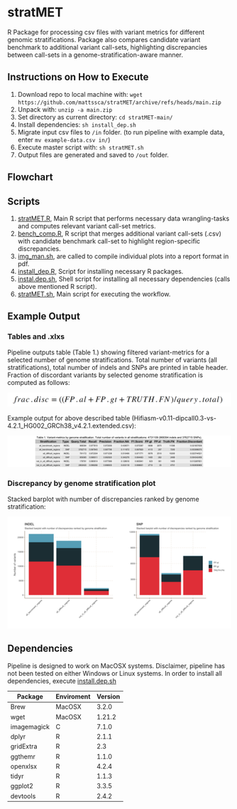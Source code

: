# stratMET
R Package for processing csv files with variant metrics for different genomic stratifications. Package also compares candidate variant benchmark to additional variant call-sets, highlighting discrepancies between call-sets in a genome-stratification-aware manner.

## Instructions on How to Execute
1. Download repo to local machine with: `wget https://github.com/mattssca/stratMET/archive/refs/heads/main.zip`
2. Unpack with: `unzip -a main.zip`
3. Set directory as current directory: `cd stratMET-main/`
4. Install dependencies: `sh install_dep.sh`
5. Migrate input csv files to `/in` folder. (to run pipeline with example data, enter `mv example-data.csv in/`)
6. Execute master script with: `sh stratMET.sh` 
7. Output files are generated and saved to `/out` folder.

## Flowchart

## Scripts
1. [stratMET.R](https://github.com/mattssca/stratMET/blob/main/scripts/stratMET.R]), Main R script that performs necessary data wrangling-tasks and computes relevant variant call-set metrics. 
2. [bench_comp.R](https://github.com/mattssca/stratMET/blob/main/scripts/bench_comp.R]), R script that merges additional variant call-sets (.csv) with candidate benchmark call-set to highlight region-specific discrepancies.
3. [img_man.sh](https://github.com/mattssca/stratMET/blob/main/scripts/img_man.sh), are called to compile individual plots into a report format in pdf.
4. [install_dep.R](https://github.com/mattssca/stratMET/blob/main/scripts/install_dep.R]), Script for installing necessary R packages.
5. [instal.dep.sh](https://github.com/mattssca/stratMET/blob/main/install.dep.sh]), Shell script for installing all necessary dependencies (calls above mentioned R script).
6. [stratMET.sh](https://github.com/mattssca/stratMET/blob/main/stratMET.sh]), Main script for executing the workflow.

## Example Output
### Tables and .xlxs
Pipeline outputs table (Table 1.) showing filtered variant-metrics for a selected number of genome stratifications. Total number of variants (all stratifications), total number of indels and SNPs are printed in table header. Fraction of discordant variants by selected genome stratification is computed as follows:

![equation](https://github.com/mattssca/stratMET/blob/main/example-outs/equation.png)

Example output for above described table (Hifiasm-v0.11-dipcall0.3-vs-4.2.1_HG002_GRCh38_v4.2.1.extended.csv):

![example_table](https://github.com/mattssca/stratMET/blob/main/example-outs/example-table.png)

### Discrepancy by genome stratification plot 
Stacked barplot with number of discrepancies ranked by genome stratification:

![example_plot](https://github.com/mattssca/stratMET/blob/main/example-outs/example-figure.png)

## Dependencies
Pipeline is designed to work on MacOSX systems. Disclaimer, pipeline has not been tested on either Windows or Linux systems.
In order to install all dependencies, execute [install.dep.sh](https://github.com/mattssca/stratMET/blob/main/install_dep.sh)

| Package | Enviroment | Version |
| ------- | ---------- | ------- |
| Brew | MacOSX | 3.2.0 |
| wget | MacOSX | 1.21.2 |
| imagemagick | C | 7.1.0 |
| dplyr | R | 2.1.1 |
| gridExtra | R | 2.3 |
| ggthemr | R | 1.1.0 |
| openxlsx | R | 4.2.4 |
| tidyr | R | 1.1.3 |
| ggplot2 | R | 3.3.5 |
| devtools | R	| 2.4.2 |
